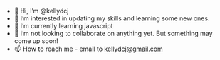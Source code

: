 - 👋 Hi, I’m @kellydcj
- 👀 I’m interested in updating my skills and learning some new ones.
- 🌱 I’m currently learning javascript
- 💞️ I’m not looking to collaborate on anything yet.  But something may come up soon!
- 📫 How to reach me - email to kellydcj@gmail.com

<!---
kellydcj/kellydcj is a ✨ special ✨ repository because its `README.md` (this file) appears on your GitHub profile.
You can click the Preview link to take a look at your changes.
--->
